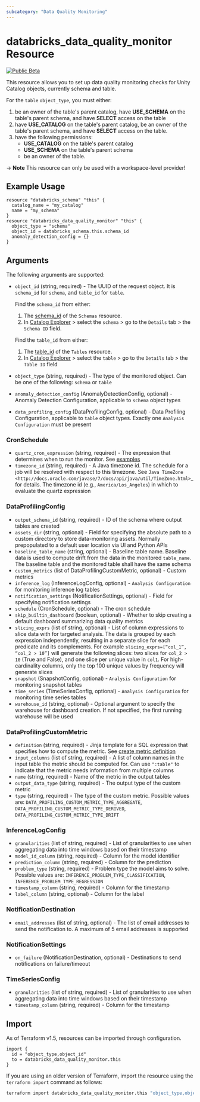 ```yaml
---
subcategory: "Data Quality Monitoring"
---
```

# databricks_data_quality_monitor Resource
[![Public Beta](https://img.shields.io/badge/Release_Stage-Public_Beta-orange)](https://docs.databricks.com/aws/en/release-notes/release-types)

This resource allows you to set up data quality monitoring checks for Unity Catalog objects, currently schema and table. 

For the `table` `object_type`, you must either:
1. be an owner of the table's parent catalog, have **USE_SCHEMA** on the table's parent schema, and have **SELECT** access on the table
2. have **USE_CATALOG** on the table's parent catalog, be an owner of the table's parent schema, and have **SELECT** access on the table.
3. have the following permissions:
   - **USE_CATALOG** on the table's parent catalog
   - **USE_SCHEMA** on the table's parent schema
   - be an owner of the table.

-> **Note** This resource can only be used with a workspace-level provider!


## Example Usage
```hcl
resource "databricks_schema" "this" {
  catalog_name = "my_catalog"
  name = "my_schema"
}
resource "databricks_data_quality_monitor" "this" {
  object_type = "schema"
  object_id = databricks_schema.this.schema_id
  anomaly_detection_config = {}
}
```


## Arguments
The following arguments are supported:
* `object_id` (string, required) - The UUID of the request object. It is `schema_id` for `schema`, and `table_id` for `table`.
  
  Find the `schema_id` from either:
  1. The [schema_id](https://docs.databricks.com/api/workspace/schemas/get#schema_id) of the `Schemas` resource.
  2. In [Catalog Explorer](https://docs.databricks.com/aws/en/catalog-explorer/) > select the `schema` > go to the `Details` tab > the `Schema ID` field.
  
  Find the `table_id` from either:
  1. The [table_id](https://docs.databricks.com/api/workspace/tables/get#table_id) of the `Tables` resource.
  2. In [Catalog Explorer](https://docs.databricks.com/aws/en/catalog-explorer/) > select the `table` > go to the `Details` tab > the `Table ID` field
* `object_type` (string, required) - The type of the monitored object. Can be one of the following: `schema` or `table`
* `anomaly_detection_config` (AnomalyDetectionConfig, optional) - Anomaly Detection Configuration, applicable to `schema` object types
* `data_profiling_config` (DataProfilingConfig, optional) - Data Profiling Configuration, applicable to `table` object types. Exactly one `Analysis Configuration`
  must be present

### CronSchedule
* `quartz_cron_expression` (string, required) - The expression that determines when to run the monitor. See [examples](https://www.quartz-scheduler.org/documentation/quartz-2.3.0/tutorials/crontrigger.html)
* `timezone_id` (string, required) - A Java timezone id. The schedule for a job will be resolved with respect to this timezone.
  See `Java TimeZone <http://docs.oracle.com/javase/7/docs/api/java/util/TimeZone.html>`_ for details.
  The timezone id (e.g., ``America/Los_Angeles``) in which to evaluate the quartz expression

### DataProfilingConfig
* `output_schema_id` (string, required) - ID of the schema where output tables are created
* `assets_dir` (string, optional) - Field for specifying the absolute path to a custom directory to store data-monitoring
  assets. Normally prepopulated to a default user location via UI and Python APIs
* `baseline_table_name` (string, optional) - Baseline table name.
  Baseline data is used to compute drift from the data in the monitored `table_name`.
  The baseline table and the monitored table shall have the same schema
* `custom_metrics` (list of DataProfilingCustomMetric, optional) - Custom metrics
* `inference_log` (InferenceLogConfig, optional) - `Analysis Configuration` for monitoring inference log tables
* `notification_settings` (NotificationSettings, optional) - Field for specifying notification settings
* `schedule` (CronSchedule, optional) - The cron schedule
* `skip_builtin_dashboard` (boolean, optional) - Whether to skip creating a default dashboard summarizing data quality metrics
* `slicing_exprs` (list of string, optional) - List of column expressions to slice data with for targeted analysis. The data is grouped by
  each expression independently, resulting in a separate slice for each predicate and its
  complements. For example `slicing_exprs=[“col_1”, “col_2 > 10”]` will generate the following
  slices: two slices for `col_2 > 10` (True and False), and one slice per unique value in
  `col1`. For high-cardinality columns, only the top 100 unique values by frequency will
  generate slices
* `snapshot` (SnapshotConfig, optional) - `Analysis Configuration` for monitoring snapshot tables
* `time_series` (TimeSeriesConfig, optional) - `Analysis Configuration` for monitoring time series tables
* `warehouse_id` (string, optional) - Optional argument to specify the warehouse for dashboard creation. If not specified, the first running
  warehouse will be used

### DataProfilingCustomMetric
* `definition` (string, required) - Jinja template for a SQL expression that specifies how to compute the metric. See [create metric definition](https://docs.databricks.com/en/lakehouse-monitoring/custom-metrics.html#create-definition)
* `input_columns` (list of string, required) - A list of column names in the input table the metric should be computed for.
  Can use ``":table"`` to indicate that the metric needs information from multiple columns
* `name` (string, required) - Name of the metric in the output tables
* `output_data_type` (string, required) - The output type of the custom metric
* `type` (string, required) - The type of the custom metric. Possible values are: `DATA_PROFILING_CUSTOM_METRIC_TYPE_AGGREGATE`, `DATA_PROFILING_CUSTOM_METRIC_TYPE_DERIVED`, `DATA_PROFILING_CUSTOM_METRIC_TYPE_DRIFT`

### InferenceLogConfig
* `granularities` (list of string, required) - List of granularities to use when aggregating data into time windows based on their timestamp
* `model_id_column` (string, required) - Column for the model identifier
* `prediction_column` (string, required) - Column for the prediction
* `problem_type` (string, required) - Problem type the model aims to solve. Possible values are: `INFERENCE_PROBLEM_TYPE_CLASSIFICATION`, `INFERENCE_PROBLEM_TYPE_REGRESSION`
* `timestamp_column` (string, required) - Column for the timestamp
* `label_column` (string, optional) - Column for the label

### NotificationDestination
* `email_addresses` (list of string, optional) - The list of email addresses to send the notification to. A maximum of 5 email addresses is supported

### NotificationSettings
* `on_failure` (NotificationDestination, optional) - Destinations to send notifications on failure/timeout

### TimeSeriesConfig
* `granularities` (list of string, required) - List of granularities to use when aggregating data into time windows based on their timestamp
* `timestamp_column` (string, required) - Column for the timestamp



## Import
As of Terraform v1.5, resources can be imported through configuration.
```hcl
import {
  id = "object_type,object_id"
  to = databricks_data_quality_monitor.this
}
```

If you are using an older version of Terraform, import the resource using the `terraform import` command as follows:
```sh
terraform import databricks_data_quality_monitor.this "object_type,object_id"
```